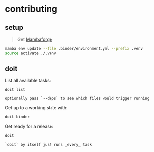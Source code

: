# contributing


## setup

> Get [Mambaforge](https://github.com/conda-forge/miniforge/releases)

```bash
mamba env update --file .binder/environment.yml --prefix .venv
source activate ./.venv
```

## doit

List all available tasks:

```bash
doit list
```

```{hint}
optionally pass `--deps` to see which files would trigger running
```

Get up to a working state with:

```bash
doit binder
```

Get ready for a release:

```bash
doit
```

```{hint}
`doit` by itself just runs _every_ task
```
